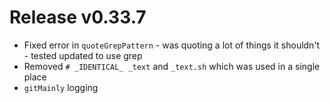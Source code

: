 # Release v0.33.7

- Fixed error in `quoteGrepPattern` - was quoting a lot of things it shouldn't - tested updated to use grep
- Removed `# _IDENTICAL_ _text` and `_text.sh` which was used in a single place
- `gitMainly` logging
